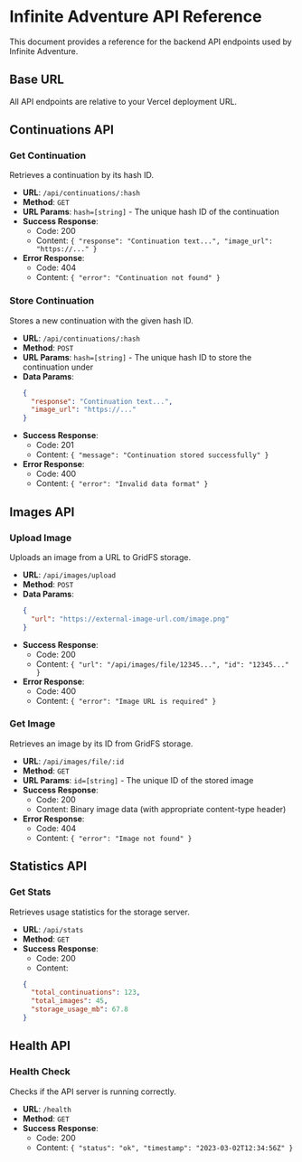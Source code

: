 # Infinite Adventure API Reference

This document provides a reference for the backend API endpoints used by Infinite Adventure.

## Base URL

All API endpoints are relative to your Vercel deployment URL.

## Continuations API

### Get Continuation

Retrieves a continuation by its hash ID.

- **URL**: `/api/continuations/:hash`
- **Method**: `GET`
- **URL Params**: `hash=[string]` - The unique hash ID of the continuation
- **Success Response**:
  - Code: 200
  - Content: `{ "response": "Continuation text...", "image_url": "https://..." }`
- **Error Response**:
  - Code: 404
  - Content: `{ "error": "Continuation not found" }`

### Store Continuation

Stores a new continuation with the given hash ID.

- **URL**: `/api/continuations/:hash`
- **Method**: `POST`
- **URL Params**: `hash=[string]` - The unique hash ID to store the continuation under
- **Data Params**:
  ```json
  {
    "response": "Continuation text...",
    "image_url": "https://..."
  }
  ```
- **Success Response**:
  - Code: 201
  - Content: `{ "message": "Continuation stored successfully" }`
- **Error Response**:
  - Code: 400
  - Content: `{ "error": "Invalid data format" }`

## Images API

### Upload Image

Uploads an image from a URL to GridFS storage.

- **URL**: `/api/images/upload`
- **Method**: `POST`
- **Data Params**:
  ```json
  {
    "url": "https://external-image-url.com/image.png"
  }
  ```
- **Success Response**:
  - Code: 200
  - Content: `{ "url": "/api/images/file/12345...", "id": "12345..." }`
- **Error Response**:
  - Code: 400
  - Content: `{ "error": "Image URL is required" }`

### Get Image

Retrieves an image by its ID from GridFS storage.

- **URL**: `/api/images/file/:id`
- **Method**: `GET`
- **URL Params**: `id=[string]` - The unique ID of the stored image
- **Success Response**:
  - Code: 200
  - Content: Binary image data (with appropriate content-type header)
- **Error Response**:
  - Code: 404
  - Content: `{ "error": "Image not found" }`

## Statistics API

### Get Stats

Retrieves usage statistics for the storage server.

- **URL**: `/api/stats`
- **Method**: `GET`
- **Success Response**:
  - Code: 200
  - Content: 
  ```json
  {
    "total_continuations": 123,
    "total_images": 45,
    "storage_usage_mb": 67.8
  }
  ```

## Health API

### Health Check

Checks if the API server is running correctly.

- **URL**: `/health`
- **Method**: `GET`
- **Success Response**:
  - Code: 200
  - Content: `{ "status": "ok", "timestamp": "2023-03-02T12:34:56Z" }`